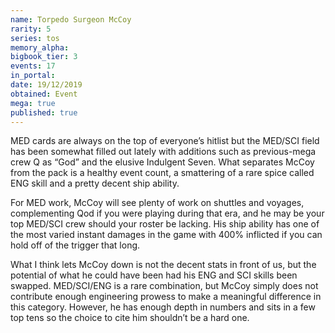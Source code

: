 ```yaml
---
name: Torpedo Surgeon McCoy
rarity: 5
series: tos
memory_alpha:
bigbook_tier: 3
events: 17
in_portal:
date: 19/12/2019
obtained: Event
mega: true
published: true
---
```


MED cards are always on the top of everyone’s hitlist but the MED/SCI field has been somewhat filled out lately with additions such as previous-mega crew Q as “God” and the elusive Indulgent Seven. What separates McCoy from the pack is a healthy event count, a smattering of a rare spice called ENG skill and a pretty decent ship ability.

For MED work, McCoy will see plenty of work on shuttles and voyages, complementing Qod if you were playing during that era, and he may be your top MED/SCI crew should your roster be lacking. His ship ability has one of the most varied instant damages in the game with 400% inflicted if you can hold off of the trigger that long.

What I think lets McCoy down is not the decent stats in front of us, but the potential of what he could have been had his ENG and SCI skills been swapped. MED/SCI/ENG is a rare combination, but McCoy simply does not contribute enough engineering prowess to make a meaningful difference in this category. However, he has enough depth in numbers and sits in a few top tens so the choice to cite him shouldn’t be a hard one.
